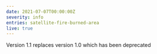```yaml
---
date: 2021-07-07T00:00:00Z
severity: info
entries: satellite-fire-burned-area
live: true
---
```



Version 1.1 replaces version 1.0 which has been deprecated